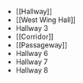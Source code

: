 - [[Hallway]]
- [[West Wing Hall]]
- Hallway 3
- [[Corridor]]
- [[Passageway]]
- Hallway 6
- Hallway 7
- Hallway 8
